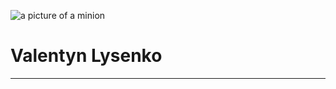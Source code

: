 ![a picture of a minion](https://cdn.rs.school/avatars/valentyn14.png?size=192)
# Valentyn Lysenko
***